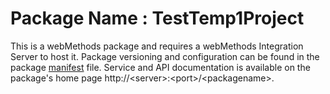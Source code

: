 # Package Name : TestTemp1Project
This is a webMethods package and requires a webMethods Integration Server to host it. Package versioning and configuration can be found in the package [manifest](./TestTemp1Project/manifest.v3) file. Service and API documentation is available on the package's home page http://&lt;server&gt;:&lt;port&gt;/&lt;packagename>.